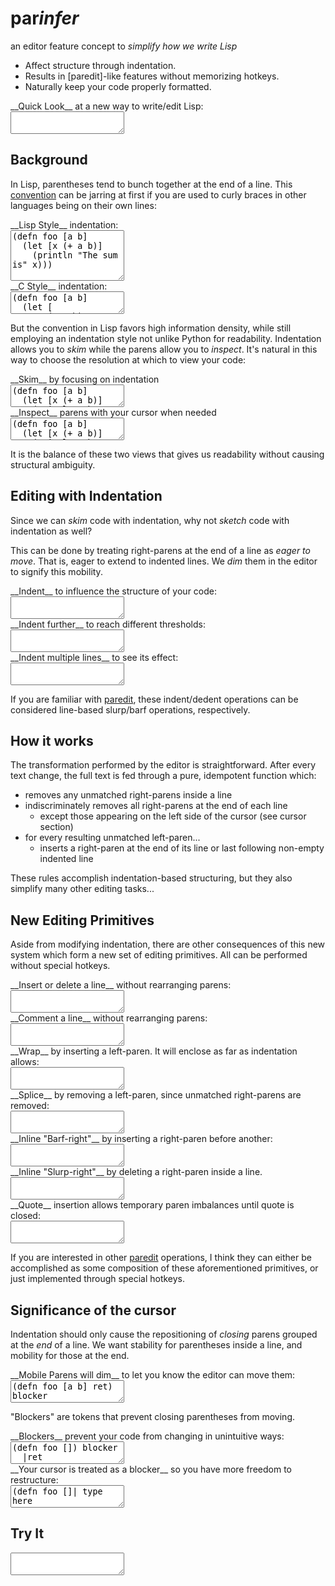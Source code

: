 # par<em>infer</em>

 <p class="subtitle">
an editor feature concept to <em>simplify how we write Lisp</em>
</p>

  <ul class="features">
<li> Affect structure through indentation.
<li> Results in [paredit]-like features without memorizing hotkeys.
<li> Naturally keep your code properly formatted.
</ul>

[paredit]:http://danmidwood.com/content/2014/11/21/animated-paredit.html

 <div>
<div class="caption">__Quick Look__ at a new way to write/edit Lisp:</div>
<textarea id="code-intro">
</textarea>
</div>

## Background

In Lisp, parentheses tend to bunch together at the end of a line. This
[convention] can be jarring at first if you are used to curly braces in other
languages being on their own lines:

[convention]:https://en.wikipedia.org/wiki/Indent_style#Lisp_style

 <div class="two-col">
<div class="col">
<div class="caption">__Lisp Style__ indentation:</div>
<textarea id="code-lisp-style" rows="5">
(defn foo [a b]
  (let [x (+ a b)]
    (println "The sum is" x)))
</textarea>
</div>

<div class="col">
<div class="caption">__C Style__ indentation:</div>
<textarea id="code-c-style">
(defn foo [a b]
  (let [
     x (+ a b)
    ]
    (println "The sum is" x)
  )
)
</textarea>
</div>
</div>

But the convention in Lisp favors high information density, while still
employing an indentation style not unlike Python for readability.  Indentation
allows you to _skim_ while the parens allow you to _inspect_.  It's natural in
this way to choose the resolution at which to view your code:

 <div class="two-col">
<div class="col">
<div class="caption">__Skim__ by focusing on indentation</div>
<textarea id="code-skim">
(defn foo [a b]
  (let [x (+ a b)]
    (println "The sum is" x)))
</textarea>
</div>

<div class="col">
<div class="caption">__Inspect__ parens with your cursor when needed</div>
<textarea id="code-inspect">
(defn foo [a b]
  (let [x (+ a b)]
    (println "The sum is" x)))
</textarea>
</div>
</div>

It is the balance of these two views that gives us readability without causing
structural ambiguity.

## Editing with Indentation

Since we can _skim_ code with indentation, why not _sketch_ code with
indentation as well?

This can be done by treating right-parens at the end of a line as _eager to
move_.  That is, eager to extend to indented lines.  We _dim_ them in the
editor to signify this mobility.

<div>
<div class="caption">__Indent__ to influence the structure of your code:</div>
<textarea id="code-indent">
</textarea>
</div>

<div>
<div class="caption">__Indent further__ to reach different thresholds:</div>
<textarea id="code-indent-far">
</textarea>
</div>

<div>
<div class="caption">__Indent multiple lines__ to see its effect:</div>
<textarea id="code-indent-multi">
</textarea>
</div>

If you are familiar with [paredit], these indent/dedent operations can
be considered line-based slurp/barf operations, respectively.

## How it works

The transformation performed by the editor is straightforward.  After every
text change, the full text is fed through a pure, idempotent function which: 

- removes any unmatched right-parens inside a line
- indiscriminately removes all right-parens at the end of each line
  - except those appearing on the left side of the cursor (see cursor section)
- for every resulting unmatched left-paren...
  - inserts a right-paren at the end of its line or last following non-empty indented line

These rules accomplish indentation-based structuring, but they also simplify
many other editing tasks...

## New Editing Primitives

Aside from modifying indentation, there are other consequences of this new
system which form a new set of editing primitives.  All can be performed
without special hotkeys.

<div>
<div class="caption">__Insert or delete a line__ without rearranging parens:</div>
<textarea id="code-insert-delete">
</textarea>
</div>

<div>
<div class="caption">__Comment a line__ without rearranging parens:</div>
<textarea id="code-comment">
</textarea>
</div>

<div>
<div class="caption">__Wrap__ by inserting a left-paren. It will enclose as far as indentation allows:</div>
<textarea id="code-wrap">
</textarea>
</div>

<div>
<div class="caption">__Splice__ by removing a left-paren, since unmatched right-parens are removed:</div>
<textarea id="code-splice">
</textarea>
</div>

<div>
<div class="caption">__Inline "Barf-right"__ by inserting a right-paren before another:</div>
<textarea id="code-barf">
</textarea>
</div>

<div>
<div class="caption">__Inline "Slurp-right"__ by deleting a right-paren inside a line.</div>
<textarea id="code-slurp">
</textarea>
</div>

<div>
<div class="caption">__Quote__ insertion allows temporary paren imbalances until quote is closed:</div>
<textarea id="code-quote">
</textarea>
</div>

If you are interested in other [paredit] operations, I think they can either be
accomplished as some composition of these aforementioned primitives, or
just implemented through special hotkeys.

## Significance of the cursor

Indentation should only cause the repositioning of _closing_ parens grouped at
the _end_ of a line. We want stability for parentheses inside a line, and
mobility for those at the end.

<div>
<div class="caption">__Mobile Parens will dim__ to let you know the editor can move them:</div>
<textarea id="code-cue-dim">
(defn foo [a b] ret)  blocker
</textarea>
</div>

"Blockers" are tokens that prevent closing parentheses from moving.  

<div>
<div class="caption">__Blockers__ prevent your code from changing in unintuitive ways:</div>
<textarea id="code-cue-block">
(defn foo []) blocker
  |ret
</textarea>
</div>

<div>
<div class="caption">__Your cursor is treated as a blocker__ so you have more freedom to restructure:</div>
<textarea id="code-cue-cursor">
(defn foo []| type here
  ret
</textarea>
</div>

## Try It

<textarea id="code-try">
</textarea>
